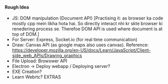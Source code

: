 #### Rough Idea
* JS: DOM manipulation (Document API) [Practising it: as browser ka code mostly cpp mein likha hota hai. So directly interact nhi kr skte browser ki renedering process se. Therefoe DOM API is used where document is at top of DOM.]
* For Server: Express, Socket.io (for real time communication)
* Draw: Canvas API (as google maps also uses canvas). Reference: https://developer.mozilla.org/en-US/docs/Learn/JavaScript/Client-side_web_APIs/Drawing_graphics
* File Upload: Browswer API
* Electron -> Deploy webapp / Deploying server?
* EXE Creation?
* Learn Webrtc? EXTRAS
